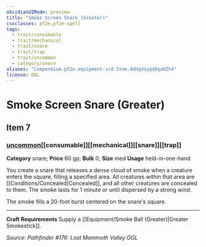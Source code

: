 ```yaml
---
obsidianUIMode: preview
title: "Smoke Screen Snare (Greater)"
cssclasses: pf2e,pf2e-spell
tags:
  - trait/consumable
  - trait/mechanical
  - trait/snare
  - trait/trap
  - trait/uncommon
  - category/snare
aliases: "Compendium.pf2e.equipment-srd.Item.AUHgdsygq9gaOZh4"
license: OGL
---
```

# Smoke Screen Snare (Greater)
## Item 7
### [uncommon](uncommon "Uncommon Rarity Trait")[[consumable]][[mechanical]][[snare]][[trap]]

**Category** snare; 
**Price** 60 gp; 
**Bulk** 0; **Size** med
**Usage** held-in-one-hand

You create a snare that releases a dense cloud of smoke when a creature enters the square, filling a specified area. All creatures within that area are [[Conditions/Concealed|Concealed]], and all other creatures are concealed to them. The smoke lasts for 1 minute or until dispersed by a strong wind.

The smoke fills a 20-foot burst centered on the snare's square.

* * *

**Craft Requirements** Supply a [[Equipment/Smoke Ball (Greater)|Greater Smokestick]].

*Source: Pathfinder #176: Lost Mammoth Valley*
*OGL*